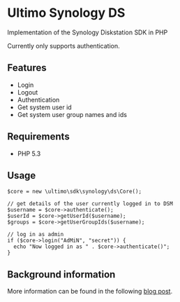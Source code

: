 # Ultimo Synology DS
Implementation of the Synology Diskstation SDK in PHP

Currently only supports authentication.

## Features
* Login
* Logout
* Authentication
* Get system user id
* Get system user group names and ids

## Requirements
* PHP 5.3

## Usage
	$core = new \ultimo\sdk\synology\ds\Core();
	
	// get details of the user currently logged in to DSM
	$username = $core->authenticate();
	$userId = $core->getUserId($username);
	$groups = $core->getUserGroupIds($username);
	
	// log in as admin
	if ($core->login("AdMiN", "secret")) {
	  echo "Now logged in as " . $core->authenticate()";
	}
	
## Background information
More information can be found in the following [blog post](http://www.robvanaarle.com/blog/2014/08/synology-dsm-web-authentication-with-php/).